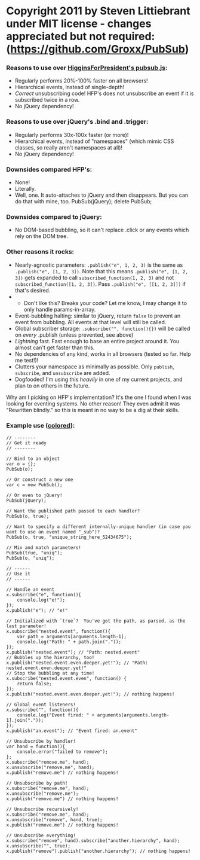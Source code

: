 # Copyright 2011 by Steven Littiebrant under MIT license - changes appreciated but not required: (https://github.com/Groxx/PubSub)

### Reasons to use over [HigginsForPresident's pubsub.js](https://github.com/phiggins42/bloody-jquery-plugins/blob/master/pubsub.js):
* Regularly performs 20%-100% faster on all browsers!
* Hierarchical events, instead of single-depth!
* *Correct* unsubscribing code!  HFP's does not unsubscribe an event if it is subscribed twice in a row.
* No jQuery dependency!

### Reasons to use over jQuery's .bind and .trigger:
* Regularly performs 30x-100x faster (or more)!
* Hierarchical events, instead of "namespaces" (which mimic CSS classes, so really aren't namespaces at all)!
* No jQuery dependency!

### Downsides compared HFP's:
* None!
* Literally.
* Well, one.  It auto-attaches to jQuery and then disappears.  But you can do that with mine, too. PubSub(jQuery); delete PubSub;

### Downsides compared to jQuery:
* No DOM-based bubbling, so it can't replace .click or any events which rely on the DOM tree.

### Other reasons it rocks:
* Nearly-agnostic parameters: `.publish("e", 1, 2, 3)` is the same as `.publish("e", [1, 2, 3])`.  Note that this means `.publish("e", [1, 2, 3])` gets expanded to call `subscribed_function(1, 2, 3)` and not `subscribed_function([1, 2, 3])`.  Pass `.publish("e", [[1, 2, 3]])` if that's desired.
* * Don't like this?  Breaks your code? Let me know, I may change it to only handle params-in-array.
* Event-bubbling halting: similar to jQuery, return `false` to prevent an event from bubbling.  All events at that level will still be called.
* Global subscriber storage: `.subscribe("", function(){})` will be called on _every_ .publish (unless prevented, see above)
* *Lightning* fast.  Fast enough to base an entire project around it.  You almost can't get faster than this.
* No dependencies of any kind, works in all browsers (tested so far.  Help me test!)!
* Clutters your namespace as minimally as possible.  Only `publish`, `subscribe`, and `unsubscribe` are added.
* Dogfooded!  I'm using this *heavily* in one of my current projects, and plan to on others in the future.

Why am I picking on HFP's implementation?  It's the one I found when I was looking for eventing systems.  No other reason!  They even admit it was "Rewritten blindly." so this is meant in no way to be a dig at their skills.

### Example use ([colored](https://github.com/Groxx/PubSub/blob/master/exampleuse.js)):
    // --------
    // Get it ready
    // --------

    // Bind to an object
    var o = {};
    PubSub(o);

    // Or construct a new one
    var c = new PubSub();

    // Or even to jQuery!
    PubSub(jQuery);

    // Want the published path passed to each handler?
    PubSub(o, true);

    // Want to specify a different internally-unique handler (in case you want to use an event named "_sub")?
    PubSub(o, true, "unique_string_here_52434675");

    // Mix and match parameters!
    PubSub(true, "uniq");
    PubSub(o, "uniq");

    // ------
    // Use it
    // ------

    // Handle an event
    x.subscribe("e", function(){
        console.log("e!");
    });
    x.publish("e"); // "e!"

    // Initialized with `true`?  You've got the path, as parsed, as the last parameter!
    x.subscribe("nested.event", function(){
        var path = arguments[arguments.length-1];
        console.log("Path: " + path.join("."));
    });
    x.publish("nested.event"); // "Path: nested.event"
    // Bubbles up the hierarchy, too!
    x.publish("nested.event.even.deeper.yet!"); // "Path: nested.event.even.deeper.yet!"
    // Stop the bubbling at any time!
    x.subscribe("nested.event.even", function() {
        return false;
    });
    x.publish("nested.event.even.deeper.yet!"); // nothing happens!

    // Global event listeners!
    x.subscribe("", function(){
        console.log("Event fired: " + arguments[arguments.length-1].join("."));
    });
    x.publish("an.event"); // "Event fired: an.event"

    // Unsubscribe by handler!
    var hand = function(){
        console.error("failed to remove");
    };
    x.subscribe("remove.me", hand);
    x.unsubscribe("remove.me", hand);
    x.publish("remove.me") // nothing happens!

    // Unsubscribe by path!
    x.subscribe("remove.me", hand);
    x.unsubscribe("remove.me");
    x.publish("remove.me") // nothing happens!

    // Unsubscribe recursively!
    x.subscribe("remove.me", hand);
    x.unsubscribe("remove", hand, true);
    x.publish("remove.me") // nothing happens!

    // Unsubscribe everything!
    x.subscribe("remove", hand).subscribe("another.hierarchy", hand);
    x.unsubscribe("", true);
    x.publish("remove").publish("another.hierarchy"); // nothing happens!

